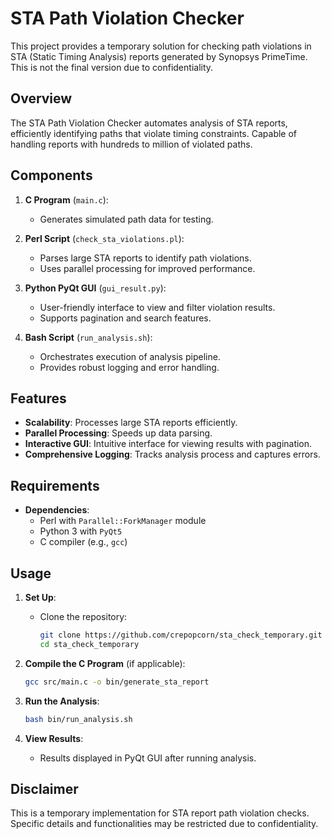 # STA Path Violation Checker

This project provides a temporary solution for checking path violations in STA (Static Timing Analysis) reports generated by Synopsys PrimeTime. This is not the final version due to confidentiality.

## Overview

The STA Path Violation Checker automates analysis of STA reports, efficiently identifying paths that violate timing constraints. Capable of handling reports with hundreds to million of violated paths.

## Components

1. **C Program** (`main.c`):
   - Generates simulated path data for testing.

2. **Perl Script** (`check_sta_violations.pl`):
   - Parses large STA reports to identify path violations.
   - Uses parallel processing for improved performance.

3. **Python PyQt GUI** (`gui_result.py`):
   - User-friendly interface to view and filter violation results.
   - Supports pagination and search features.

4. **Bash Script** (`run_analysis.sh`):
   - Orchestrates execution of analysis pipeline.
   - Provides robust logging and error handling.

## Features

- **Scalability**: Processes large STA reports efficiently.
- **Parallel Processing**: Speeds up data parsing.
- **Interactive GUI**: Intuitive interface for viewing results with pagination.
- **Comprehensive Logging**: Tracks analysis process and captures errors.

## Requirements

- **Dependencies**:
  - Perl with `Parallel::ForkManager` module
  - Python 3 with `PyQt5`
  - C compiler (e.g., `gcc`)

## Usage

1. **Set Up**:
   - Clone the repository:
     ```bash
     git clone https://github.com/crepopcorn/sta_check_temporary.git
     cd sta_check_temporary
     ```

2. **Compile the C Program** (if applicable):
   ```bash
   gcc src/main.c -o bin/generate_sta_report
   ```

3. **Run the Analysis**:
   ```bash
   bash bin/run_analysis.sh
   ```

4. **View Results**:
   - Results displayed in PyQt GUI after running analysis.
  
## Disclaimer

This is a temporary implementation for STA report path violation checks. Specific details and functionalities may be restricted due to confidentiality.
